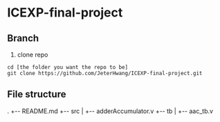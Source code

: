 # ICEXP-final-project

## Branch
1. clone repo
```
cd [the folder you want the repo to be]
git clone https://github.com/JeterHwang/ICEXP-final-project.git 
```

## File structure
.
+-- README.md
+-- src
|   +-- adderAccumulator.v
+-- tb
|   +-- aac_tb.v